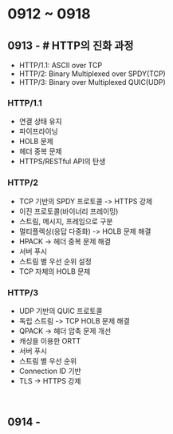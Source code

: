 # 0912 ~ 0918

## 0913 - # HTTP의 진화 과정
- HTTP/1.1: ASCII over TCP
- HTTP/2: Binary Multiplexed over SPDY(TCP)
- HTTP/3: Binary over Multiplexed QUIC(UDP)

### HTTP/1.1
- 연결 상태 유지
- 파이프라이닝
- HOLB 문제
- 헤더 중복 문제
- HTTPS/RESTful API의 탄생

### HTTP/2
- TCP 기반의 SPDY 프로토콜 -> HTTPS 강제
- 이진 프로토콜(바이너리 프레이밍)
- 스트림, 메시지, 프레임으로 구분
- 멀티플렉싱(응답 다중화) -> HOLB 문제 해결
- HPACK -> 헤더 중복 문제 해결
- 서버 푸시
- 스트림 별 우선 순위 설정
- TCP 자체의 HOLB 문제

### HTTP/3
- UDP 기반의 QUIC 프로토콜
- 독립 스트림 -> TCP HOLB 문제 해결
- QPACK -> 헤더 압축 문제 개선
- 캐싱을 이용한 ORTT
- 서버 푸시
- 스트림 별 우선 순위
- Connection ID 기반
- TLS -> HTTPS 강제

<br>

## 0914 - 
### 
